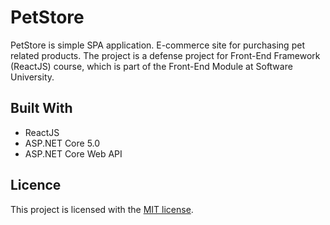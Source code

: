# PetStore
PetStore is simple SPA application. E-commerce site for purchasing pet related products. The project is a defense project for Front-End Framework (ReactJS) course, which is part of the Front-End Module at Software University.

## Built With
- ReactJS
- ASP.NET Core 5.0
- ASP.NET Core Web API

## Licence
This project is licensed with the <a href="https://github.com/SimonaMDimitrova/PetStore/blob/main/LICENSE">MIT license</a>.
